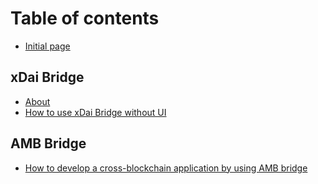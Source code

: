 # Table of contents

* [Initial page](README.md)

## xDai Bridge

* [About](xdai-bridge/about.md)
* [How to use xDai Bridge without UI](xdai-bridge/how-to-use-xdai-bridge-without-ui.md)

## AMB Bridge

* [How to develop a cross-blockchain application by using AMB bridge](amb-bridge/howto.md)

